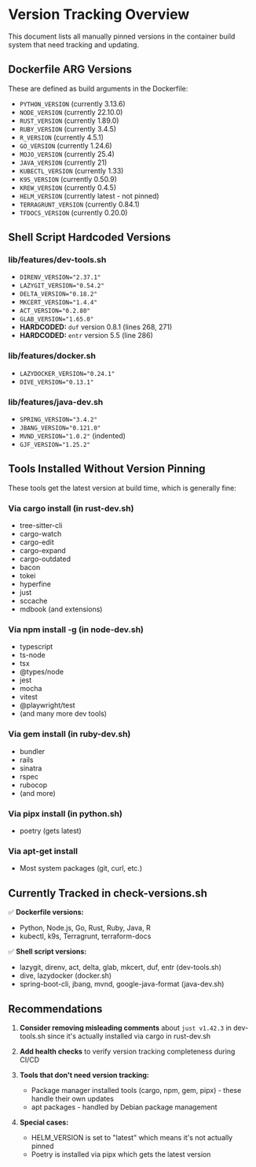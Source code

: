 # Version Tracking Overview

This document lists all manually pinned versions in the container build system that need tracking and updating.

## Dockerfile ARG Versions

These are defined as build arguments in the Dockerfile:

- `PYTHON_VERSION` (currently 3.13.6)
- `NODE_VERSION` (currently 22.10.0)
- `RUST_VERSION` (currently 1.89.0)
- `RUBY_VERSION` (currently 3.4.5)
- `R_VERSION` (currently 4.5.1)
- `GO_VERSION` (currently 1.24.6)
- `MOJO_VERSION` (currently 25.4)
- `JAVA_VERSION` (currently 21)
- `KUBECTL_VERSION` (currently 1.33)
- `K9S_VERSION` (currently 0.50.9)
- `KREW_VERSION` (currently 0.4.5)
- `HELM_VERSION` (currently latest - not pinned)
- `TERRAGRUNT_VERSION` (currently 0.84.1)
- `TFDOCS_VERSION` (currently 0.20.0)

## Shell Script Hardcoded Versions

### lib/features/dev-tools.sh

- `DIRENV_VERSION="2.37.1"`
- `LAZYGIT_VERSION="0.54.2"`
- `DELTA_VERSION="0.18.2"`
- `MKCERT_VERSION="1.4.4"`
- `ACT_VERSION="0.2.80"`
- `GLAB_VERSION="1.65.0"`
- **HARDCODED:** `duf` version 0.8.1 (lines 268, 271)
- **HARDCODED:** `entr` version 5.5 (line 286)

### lib/features/docker.sh

- `LAZYDOCKER_VERSION="0.24.1"`
- `DIVE_VERSION="0.13.1"`

### lib/features/java-dev.sh

- `SPRING_VERSION="3.4.2"`
- `JBANG_VERSION="0.121.0"`
- `MVND_VERSION="1.0.2"` (indented)
- `GJF_VERSION="1.25.2"`

## Tools Installed Without Version Pinning

These tools get the latest version at build time, which is generally fine:

### Via cargo install (in rust-dev.sh)

- tree-sitter-cli
- cargo-watch
- cargo-edit
- cargo-expand
- cargo-outdated
- bacon
- tokei
- hyperfine
- just
- sccache
- mdbook (and extensions)

### Via npm install -g (in node-dev.sh)

- typescript
- ts-node
- tsx
- @types/node
- jest
- mocha
- vitest
- @playwright/test
- (and many more dev tools)

### Via gem install (in ruby-dev.sh)

- bundler
- rails
- sinatra
- rspec
- rubocop
- (and more)

### Via pipx install (in python.sh)

- poetry (gets latest)

### Via apt-get install

- Most system packages (git, curl, etc.)

## Currently Tracked in check-versions.sh

✅ **Dockerfile versions:**

- Python, Node.js, Go, Rust, Ruby, Java, R
- kubectl, k9s, Terragrunt, terraform-docs

✅ **Shell script versions:**

- lazygit, direnv, act, delta, glab, mkcert, duf, entr (dev-tools.sh)
- dive, lazydocker (docker.sh)
- spring-boot-cli, jbang, mvnd, google-java-format (java-dev.sh)

## Recommendations

1. **Consider removing misleading comments** about `just v1.42.3` in dev-tools.sh since it's actually installed via cargo in rust-dev.sh

2. **Add health checks** to verify version tracking completeness during CI/CD

3. **Tools that don't need version tracking:**
   - Package manager installed tools (cargo, npm, gem, pipx) - these handle their own updates
   - apt packages - handled by Debian package management

4. **Special cases:**
   - HELM_VERSION is set to "latest" which means it's not actually pinned
   - Poetry is installed via pipx which gets the latest version
